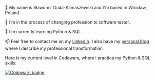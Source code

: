 👋 My name is Sławomir Duda-Klimaszewski and I'm based in Wrocław, Poland.

👀 I’m in the process of changing profession to software tester.

🌱 I’m currently learning Python & SQL.

📫 Feel free to contact me on my [LinkedIn](https://www.linkedin.com/in/slawomir-duda-klimaszewski/). I also have my [personal blog](https://blog.d-kl.pl) where I describe my professional transformation.

Here is my current level in Codewars, where I practice my Python & SQL skills:

[![Codewars badge](https://www.codewars.com/users/Slawomir-DKl/badges/small)](https://www.codewars.com/users/Slawomir-DKl/)
